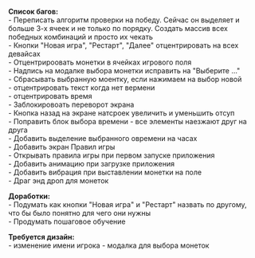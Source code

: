 <b>Список багов:</b> <br>
    - Переписать алгоритм проверки на победу. 
Сейчас он выделяет и больше 3-х ячеек и не только по порядку.
Создать массив всех победных комбинаций и просто их чекать <br>
    - Кнопки "Новая игра", "Рестарт", "Далее" отцентрировать на всех девайсах <br>
    - Отцентрироовать монетки в ячейках игрового поля <br>
    - Надпись на модалке выбора монетки исправить на "Выберите ..." <br>
    - Сбрасывать выбранную моентку, если нажимаем на выбор новой <br>
    - отцентрировать текст когда нет вермени <br>
    - отцентрировать время <br>
    - Заблокировоать переворот экрана  <br>
    - Кнопка назад на экране натсроек увеличить и уменьшить отсуп <br>
    - Поправить блок выбора времени - все элементы наезжают друг на друга <br>
    - Добавить выделение выбранного овремени на часах <br>
    - Добавить экран Правил игры <br>
    - Открывать правила игры при первом запуске приложения <br>
    - Добавить анимацию при загрузке приложения <br>
    - Добавить вибрация при выставлении монетки на поле <br>
    - Драг энд дроп для монеток <br>

<b>Доработки:</b><br>
    - Подумать как кнопки "Новая игра" и "Рестарт" назвать по другому, что бы было понятно для чего они нужны <br>
    - Продумать пошаговое обучение


<b>Требуется дизайн:</b> <br>
    - изменение имени игрока
    - модалка для выбора монеток
